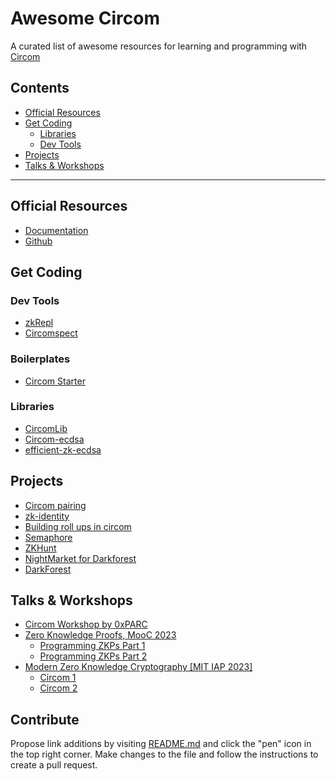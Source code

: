 # Awesome Circom

A curated list of awesome resources for learning and programming with [Circom](https://iden3.io/circom)

## Contents

- [Official Resources](#official-resources)
- [Get Coding](#get-coding)
  - [Libraries](#libraries)
  - [Dev Tools](#dev-tools)
- [Projects](#projects)
- [Talks & Workshops](#talks-workshops)

---

## Official Resources

- [Documentation](https://docs.circom.io/)
- [Github](https://github.com/iden3/circom)

## Get Coding

### Dev Tools

- [zkRepl](https://zkrepl.dev/)
- [Circomspect](https://github.com/trailofbits/circomspect)

### Boilerplates

- [Circom Starter](https://github.com/0xPARC/circom-starter)

### Libraries

- [CircomLib](https://github.com/iden3/circomlib)
- [Circom-ecdsa](https://github.com/0xPARC/circom-ecdsa)
- [efficient-zk-ecdsa](https://github.com/personaelabs/efficient-zk-ecdsa)

## Projects

- [Circom pairing](https://github.com/yi-sun/circom-pairing)
- [zk-identity](https://github.com/jefflau/zk-identity)
- [Building roll ups in circom](https://github.com/GuthL/roll_up_circom_tutorial)
- [Semaphore](https://github.com/semaphore-protocol/semaphore/tree/main/packages/circuits)
- [ZKHunt](https://github.com/FlynnSC/zk-hunt)
- [NightMarket for Darkforest](https://github.com/factorgroup/nightmarket)
- [DarkForest](https://github.com/darkforest-eth/circuits)

## Talks & Workshops

- [Circom Workshop by 0xPARC](https://learn.0xparc.org/materials/circom/learning-group-1/circom-1)
- [Zero Knowledge Proofs, MooC 2023](https://zk-learning.org)
  - [Programming ZKPs Part 1](https://www.youtube.com/watch?v=kho-vcQGa0c)
  - [Programming ZKPs Part 2](https://www.youtube.com/watch?v=guQoS2xSksI)
- [Modern Zero Knowledge Cryptography [MIT IAP 2023]](https://zkiap.com/)
  - [Circom 1](https://www.youtube.com/watch?v=El64GK_rM6c)
  - [Circom 2](https://www.youtube.com/watch?v=CjaMn9bMeFg)

## Contribute

Propose link additions by visiting [README.md](./README.md) and click the "pen" icon in the top right corner. Make changes to the file and follow the instructions to create a pull request.
